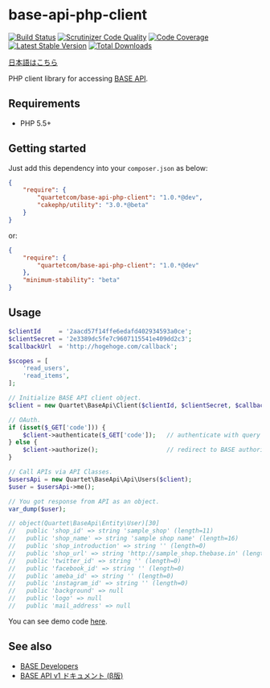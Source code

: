# base-api-php-client

[![Build Status](https://travis-ci.org/quartetcom/base-api-php-client.svg?branch=master)](https://travis-ci.org/quartetcom/base-api-php-client)
[![Scrutinizer Code Quality](https://scrutinizer-ci.com/g/quartetcom/base-api-php-client/badges/quality-score.png?b=master)](https://scrutinizer-ci.com/g/quartetcom/base-api-php-client/?branch=master)
[![Code Coverage](https://scrutinizer-ci.com/g/quartetcom/base-api-php-client/badges/coverage.png?b=master)](https://scrutinizer-ci.com/g/quartetcom/base-api-php-client/?branch=master)
[![Latest Stable Version](https://poser.pugx.org/quartetcom/base-api-php-client/v/stable.svg)](https://packagist.org/packages/quartetcom/base-api-php-client)
[![Total Downloads](https://poser.pugx.org/quartetcom/base-api-php-client/downloads.svg)](https://packagist.org/packages/quartetcom/base-api-php-client)

[日本語はこちら](README.ja.md)

PHP client library for accessing [BASE API](https://developers.thebase.in/).

## Requirements

* PHP 5.5+

## Getting started

Just add this dependency into your `composer.json` as below:

```json
{
    "require": {
        "quartetcom/base-api-php-client": "1.0.*@dev",
        "cakephp/utility": "3.0.*@beta"
    }
}
```

or:

```json
{
    "require": {
        "quartetcom/base-api-php-client": "1.0.*@dev"
    },
    "minimum-stability": "beta"
}
```

## Usage

```php
$clientId     = '2aacd57f14ffe6edafd402934593a0ce';
$clientSecret = '2e3389dc5fe7c9607115541e409dd2c3';
$callbackUrl  = 'http://hogehoge.com/callback';

$scopes = [
    'read_users',
    'read_items',
];

// Initialize BASE API client object.
$client = new Quartet\BaseApi\Client($clientId, $clientSecret, $callbackUrl, $scopes);

// OAuth.
if (isset($_GET['code'])) {
    $client->authenticate($_GET['code']);   // authenticate with query string of 'code'.
} else {
    $client->authorize();                   // redirect to BASE authorization page and get code.
}

// Call APIs via API Classes.
$usersApi = new Quartet\BaseApi\Api\Users($client);
$user = $usersApi->me();

// You got response from API as an object.
var_dump($user);

// object(Quartet\BaseApi\Entity\User)[30]
//   public 'shop_id' => string 'sample_shop' (length=11)
//   public 'shop_name' => string 'sample shop name' (length=16)
//   public 'shop_introduction' => string '' (length=0)
//   public 'shop_url' => string 'http://sample_shop.thebase.in' (length=29)
//   public 'twitter_id' => string '' (length=0)
//   public 'facebook_id' => string '' (length=0)
//   public 'ameba_id' => string '' (length=0)
//   public 'instagram_id' => string '' (length=0)
//   public 'background' => null
//   public 'logo' => null
//   public 'mail_address' => null
```

You can see demo code [here](demo/index.php).

## See also

* [BASE Developers](https://developers.thebase.in/)
* [BASE API v1 ドキュメント (β版)](https://gist.github.com/baseinc/9634675)
